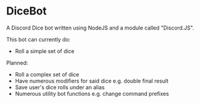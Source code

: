 # DiceBot

A Discord Dice bot written using NodeJS and a module called "Discord.JS".

This bot can currently do:
* Roll a simple set of dice

Planned:
* Roll a complex set of dice
* Have numerous modifiers for said dice e.g. double final result
* Save user's dice rolls under an alias
* Numerous utility bot functions e.g. change command prefixes
